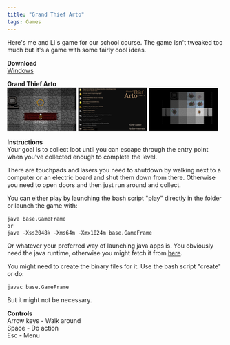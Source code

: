 ```yaml
---
title: "Grand Thief Arto"
tags: Games
---
```


Here's me and Li's game for our school course. The game isn't tweaked too much but it's a game with some fairly cool ideas.

**Download**  
[Windows](#)

**Grand Thief Arto**   
![](/images/games/arto1.png)
![](/images/games/arto2.png)
![](/images/games/arto3.png)

**Instructions**  
Your goal is to collect loot until you can escape through the entry point when you've collected enough to complete the level.

There are touchpads and lasers you need to shutdown by walking next to a computer or an electric board and shut them down from there. Otherwise you need to open doors and then just run around and collect.

You can either play by launching the bash script "play" directly in the folder or launch the game with:

    java base.GameFrame
    or
    java -Xss2048k -Xms64m -Xmx1024m base.GameFrame

Or whatever your preferred way of launching java apps is. You obviously need the java runtime, otherwise you might fetch it from [here](http://www.java.com/en/download/index.jsp).

You might need to create the binary files for it. Use the bash script "create" or do:

    javac base.GameFrame

But it might not be necessary.

**Controls**  
Arrow keys - Walk around  
Space - Do action  
Esc - Menu
